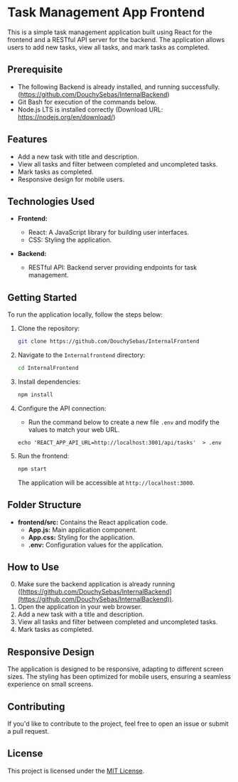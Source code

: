 # Task Management App Frontend

This is a simple task management application built using React for the frontend and a RESTful API server for the backend. The application allows users to add new tasks, view all tasks, and mark tasks as completed.

## Prerequisite

- The following Backend is already installed, and running successfully. (https://github.com/DouchySebas/InternalBackend)
- Git Bash for execution of the commands below.
- Node.js LTS is installed correctly (Download URL: https://nodejs.org/en/download/)

## Features

- Add a new task with title and description.
- View all tasks and filter between completed and uncompleted tasks.
- Mark tasks as completed.
- Responsive design for mobile users.

## Technologies Used

- **Frontend:**
  - React: A JavaScript library for building user interfaces.
  - CSS: Styling the application.
  
- **Backend:**
  - RESTful API: Backend server providing endpoints for task management.
  
## Getting Started

To run the application locally, follow the steps below:

1. Clone the repository:

   ```bash
   git clone https://github.com/DouchySebas/InternalFrontend
   ```

2. Navigate to the `Internalfrontend` directory:

   ```bash
   cd InternalFrontend
   ```

3. Install dependencies:

   ```bash
   npm install
   ```

4. Configure the API connection:

   - Run the command below to create a new file `.env` and modify the values to match your web URL.
   ```
   echo 'REACT_APP_API_URL=http://localhost:3001/api/tasks'  > .env
   ```

5. Run the frontend:

   ```bash
   npm start
   ```

   The application will be accessible at `http://localhost:3000`.

## Folder Structure

- **frontend/src:** Contains the React application code.
  - **App.js:** Main application component.
  - **App.css:** Styling for the application.
  - **.env:** Configuration values for the application.

## How to Use

0. Make sure the backend application is already running ([https://github.com/DouchySebas/InternalBackend](https://github.com/DouchySebas/InternalBackend)).
1. Open the application in your web browser.
2. Add a new task with a title and description.
3. View all tasks and filter between completed and uncompleted tasks.
4. Mark tasks as completed.

## Responsive Design

The application is designed to be responsive, adapting to different screen sizes. The styling has been optimized for mobile users, ensuring a seamless experience on small screens.

## Contributing

If you'd like to contribute to the project, feel free to open an issue or submit a pull request.

## License

This project is licensed under the [MIT License](LICENSE).
